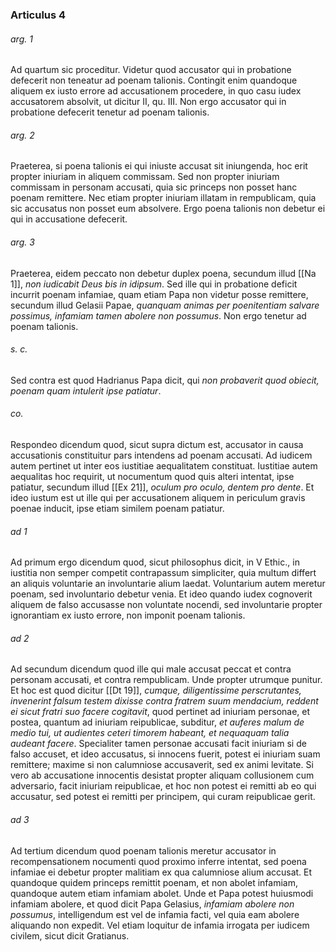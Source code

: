 ### Articulus 4

###### arg. 1
Ad quartum sic proceditur. Videtur quod accusator qui in probatione defecerit non teneatur ad poenam talionis. Contingit enim quandoque aliquem ex iusto errore ad accusationem procedere, in quo casu iudex accusatorem absolvit, ut dicitur II, qu. III. Non ergo accusator qui in probatione defecerit tenetur ad poenam talionis.

###### arg. 2
Praeterea, si poena talionis ei qui iniuste accusat sit iniungenda, hoc erit propter iniuriam in aliquem commissam. Sed non propter iniuriam commissam in personam accusati, quia sic princeps non posset hanc poenam remittere. Nec etiam propter iniuriam illatam in rempublicam, quia sic accusatus non posset eum absolvere. Ergo poena talionis non debetur ei qui in accusatione defecerit.

###### arg. 3
Praeterea, eidem peccato non debetur duplex poena, secundum illud [[Na 1]], *non iudicabit Deus bis in idipsum*. Sed ille qui in probatione deficit incurrit poenam infamiae, quam etiam Papa non videtur posse remittere, secundum illud Gelasii Papae, *quanquam animas per poenitentiam salvare possimus, infamiam tamen abolere non possumus*. Non ergo tenetur ad poenam talionis.

###### s. c.
Sed contra est quod Hadrianus Papa dicit, qui *non probaverit quod obiecit, poenam quam intulerit ipse patiatur*.

###### co.
Respondeo dicendum quod, sicut supra dictum est, accusator in causa accusationis constituitur pars intendens ad poenam accusati. Ad iudicem autem pertinet ut inter eos iustitiae aequalitatem constituat. Iustitiae autem aequalitas hoc requirit, ut nocumentum quod quis alteri intentat, ipse patiatur, secundum illud [[Ex 21]], *oculum pro oculo, dentem pro dente*. Et ideo iustum est ut ille qui per accusationem aliquem in periculum gravis poenae inducit, ipse etiam similem poenam patiatur.

###### ad 1
Ad primum ergo dicendum quod, sicut philosophus dicit, in V Ethic., in iustitia non semper competit contrapassum simpliciter, quia multum differt an aliquis voluntarie an involuntarie alium laedat. Voluntarium autem meretur poenam, sed involuntario debetur venia. Et ideo quando iudex cognoverit aliquem de falso accusasse non voluntate nocendi, sed involuntarie propter ignorantiam ex iusto errore, non imponit poenam talionis.

###### ad 2
Ad secundum dicendum quod ille qui male accusat peccat et contra personam accusati, et contra rempublicam. Unde propter utrumque punitur. Et hoc est quod dicitur [[Dt 19]], *cumque, diligentissime perscrutantes, invenerint falsum testem dixisse contra fratrem suum mendacium, reddent ei sicut fratri suo facere cogitavit*, quod pertinet ad iniuriam personae, et postea, quantum ad iniuriam reipublicae, subditur, *et auferes malum de medio tui, ut audientes ceteri timorem habeant, et nequaquam talia audeant facere*. Specialiter tamen personae accusati facit iniuriam si de falso accuset, et ideo accusatus, si innocens fuerit, potest ei iniuriam suam remittere; maxime si non calumniose accusaverit, sed ex animi levitate. Si vero ab accusatione innocentis desistat propter aliquam collusionem cum adversario, facit iniuriam reipublicae, et hoc non potest ei remitti ab eo qui accusatur, sed potest ei remitti per principem, qui curam reipublicae gerit.

###### ad 3
Ad tertium dicendum quod poenam talionis meretur accusator in recompensationem nocumenti quod proximo inferre intentat, sed poena infamiae ei debetur propter malitiam ex qua calumniose alium accusat. Et quandoque quidem princeps remittit poenam, et non abolet infamiam, quandoque autem etiam infamiam abolet. Unde et Papa potest huiusmodi infamiam abolere, et quod dicit Papa Gelasius, *infamiam abolere non possumus*, intelligendum est vel de infamia facti, vel quia eam abolere aliquando non expedit. Vel etiam loquitur de infamia irrogata per iudicem civilem, sicut dicit Gratianus.

